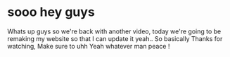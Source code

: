 # sooo hey guys
Whats up guys so we're back with another video, today we're going to be remaking my website so that I can update it yeah.. So basically Thanks for watching, Make sure to uhh  Yeah whatever man peace ! 
